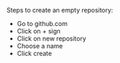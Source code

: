 Steps to create an empty repository:
- Go to github.com
- Click on + sign
- Click on new repository
- Choose a name
- Click create